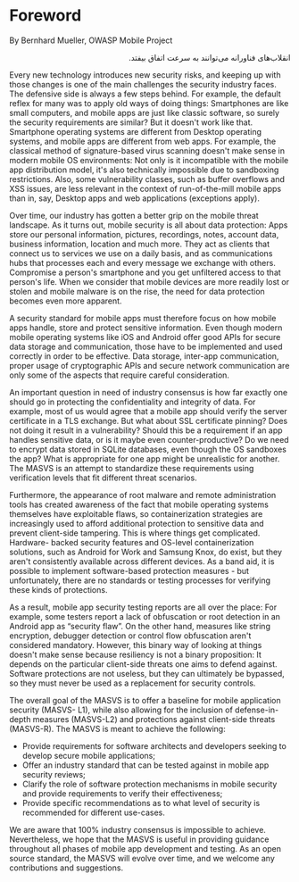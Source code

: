 # Foreword

By Bernhard Mueller, OWASP Mobile Project

<p style="text-align:right">
.انقلاب‌های فناورانه می‌توانند به سرعت اتفاق بیفتد
</p>

Every new technology introduces new security risks, and keeping up with those changes is one of the main challenges the security industry faces. The defensive side is always a few steps behind. For example, the default reflex for many was to apply old ways of doing things: Smartphones are like small computers, and mobile apps are just like classic software, so surely the security requirements are similar? But it doesn't work like that. Smartphone operating systems are different from Desktop operating systems, and mobile apps are different from web apps. For example, the classical method of signature-based virus scanning doesn't make sense in modern mobile OS environments: Not only is it incompatible with the mobile app distribution model, it's also technically impossible due to sandboxing restrictions. Also, some vulnerability classes, such as buffer overflows and XSS issues, are less relevant in the context of run-of-the-mill mobile apps than in, say, Desktop apps and web applications (exceptions apply).

Over time, our industry has gotten a better grip on the mobile threat landscape. As it turns out, mobile security is all about data protection: Apps store our personal information, pictures, recordings, notes, account data, business information, location and much more. They act as clients that connect us to services we use on a daily basis, and as communications hubs that processes each and every message we exchange with others. Compromise a person's smartphone and you get unfiltered access to that person's life. When we consider that mobile devices are more readily lost or stolen and mobile malware is on the rise, the need for data protection becomes even more apparent.

A security standard for mobile apps must therefore focus on how mobile apps handle, store and protect sensitive information. Even though modern mobile operating systems like iOS and Android offer good APIs for secure data storage and communication, those have to be implemented and used correctly in order to be effective. Data storage, inter-app communication, proper usage of cryptographic APIs and secure network communication are only some of the aspects that require careful consideration.

An important question in need of industry consensus is how far exactly one should go in protecting the confidentiality and integrity of data. For example, most of us would agree that a mobile app should verify the server certificate in a TLS exchange. But what about SSL certificate pinning? Does not doing it result in a vulnerability? Should this be a requirement if an app handles sensitive data, or is it maybe even counter-productive? Do we need to encrypt data stored in SQLite databases, even though the OS sandboxes the app? What is appropriate for one app might be unrealistic for another. The MASVS is an attempt to standardize these requirements using verification levels that fit different threat scenarios.

Furthermore, the appearance of root malware and remote administration tools has created awareness of the fact that mobile operating systems themselves have exploitable flaws, so containerization strategies are increasingly used to afford additional protection to sensitive data and prevent client-side tampering. This is where things get complicated. Hardware- backed security features and OS-level containerization solutions, such as Android for Work and Samsung Knox, do exist, but they aren't consistently available across different devices. As a band aid, it is possible to implement software-based protection measures - but unfortunately, there are no standards or testing processes for verifying these kinds of protections.

As a result, mobile app security testing reports are all over the place: For example, some testers report a lack of obfuscation or root detection in an Android app as “security flaw”. On the other hand, measures like string encryption, debugger detection or control flow obfuscation aren't considered mandatory. However, this binary way of looking at things doesn't make sense because resiliency is not a binary proposition: It depends on the particular client-side threats one aims to defend against. Software protections are not useless, but they can ultimately be bypassed, so they must never be used as a replacement for security controls.

The overall goal of the MASVS is to offer a baseline for mobile application security (MASVS- L1), while also allowing for the inclusion of defense-in-depth measures (MASVS-L2) and protections against client-side threats (MASVS-R). The MASVS is meant to achieve the following:

- Provide requirements for software architects and developers seeking to develop secure mobile applications;
- Offer an industry standard that can be tested against in mobile app security reviews;
- Clarify the role of software protection mechanisms in mobile security and provide requirements to verify their effectiveness;
- Provide specific recommendations as to what level of security is recommended for different use-cases.

We are aware that 100% industry consensus is impossible to achieve. Nevertheless, we hope that the MASVS is useful in providing guidance throughout all phases of mobile app development and testing. As an open source standard, the MASVS will evolve over time, and we welcome any contributions and suggestions.
